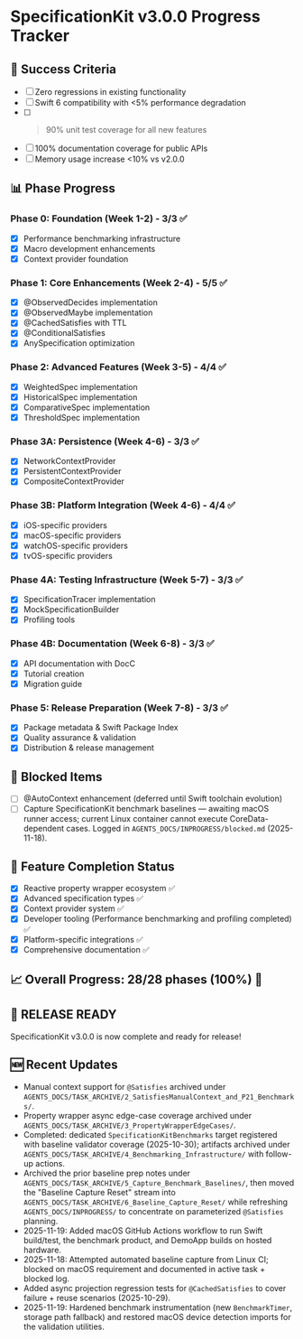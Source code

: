 # SpecificationKit v3.0.0 Progress Tracker

## 🎯 Success Criteria
- [ ] Zero regressions in existing functionality
- [ ] Swift 6 compatibility with <5% performance degradation
- [ ] >90% unit test coverage for all new features
- [ ] 100% documentation coverage for public APIs
- [ ] Memory usage increase <10% vs v2.0.0

## 📊 Phase Progress

### Phase 0: Foundation (Week 1-2) - 3/3 ✅
- [x] Performance benchmarking infrastructure
- [x] Macro development enhancements
- [x] Context provider foundation

### Phase 1: Core Enhancements (Week 2-4) - 5/5 ✅
- [x] @ObservedDecides implementation
- [x] @ObservedMaybe implementation  
- [x] @CachedSatisfies with TTL
- [x] @ConditionalSatisfies
- [x] AnySpecification optimization

### Phase 2: Advanced Features (Week 3-5) - 4/4 ✅
- [x] WeightedSpec implementation
- [x] HistoricalSpec implementation
- [x] ComparativeSpec implementation
- [x] ThresholdSpec implementation

### Phase 3A: Persistence (Week 4-6) - 3/3 ✅
- [x] NetworkContextProvider
- [x] PersistentContextProvider
- [x] CompositeContextProvider

### Phase 3B: Platform Integration (Week 4-6) - 4/4 ✅
- [x] iOS-specific providers
- [x] macOS-specific providers
- [x] watchOS-specific providers
- [x] tvOS-specific providers

### Phase 4A: Testing Infrastructure (Week 5-7) - 3/3 ✅
- [x] SpecificationTracer implementation
- [x] MockSpecificationBuilder
- [x] Profiling tools

### Phase 4B: Documentation (Week 6-8) - 3/3 ✅
- [x] API documentation with DocC
- [x] Tutorial creation
- [x] Migration guide

### Phase 5: Release Preparation (Week 7-8) - 3/3 ✅
- [x] Package metadata & Swift Package Index
- [x] Quality assurance & validation
- [x] Distribution & release management

## 🚫 Blocked Items
- [ ] @AutoContext enhancement (deferred until Swift toolchain evolution)
- [ ] Capture SpecificationKit benchmark baselines — awaiting macOS runner access; current Linux container cannot execute CoreData-dependent cases. Logged in `AGENTS_DOCS/INPROGRESS/blocked.md` (2025-11-18).

## 🎯 Feature Completion Status
- [x] Reactive property wrapper ecosystem ✅
- [x] Advanced specification types ✅
- [x] Context provider system ✅
- [x] Developer tooling (Performance benchmarking and profiling completed) ✅
- [x] Platform-specific integrations ✅
- [x] Comprehensive documentation ✅

## 📈 Overall Progress: 28/28 phases (100%) 🎉

## 🎉 RELEASE READY
SpecificationKit v3.0.0 is now complete and ready for release!

## 🆕 Recent Updates
- Manual context support for `@Satisfies` archived under `AGENTS_DOCS/TASK_ARCHIVE/2_SatisfiesManualContext_and_P21_Benchmarks/`.
- Property wrapper async edge-case coverage archived under `AGENTS_DOCS/TASK_ARCHIVE/3_PropertyWrapperEdgeCases/`.
- Completed: dedicated `SpecificationKitBenchmarks` target registered with baseline validator coverage (2025-10-30); artifacts archived under `AGENTS_DOCS/TASK_ARCHIVE/4_Benchmarking_Infrastructure/` with follow-up actions.
- Archived the prior baseline prep notes under `AGENTS_DOCS/TASK_ARCHIVE/5_Capture_Benchmark_Baselines/`, then moved the "Baseline Capture Reset" stream into `AGENTS_DOCS/TASK_ARCHIVE/6_Baseline_Capture_Reset/` while refreshing `AGENTS_DOCS/INPROGRESS/` to concentrate on parameterized `@Satisfies` planning.
- 2025-11-19: Added macOS GitHub Actions workflow to run Swift build/test, the benchmark product, and DemoApp builds on hosted hardware.
- 2025-11-18: Attempted automated baseline capture from Linux CI; blocked on macOS requirement and documented in active task + blocked log.
- Added async projection regression tests for `@CachedSatisfies` to cover failure + reuse scenarios (2025-10-29).
- 2025-11-19: Hardened benchmark instrumentation (new `BenchmarkTimer`, storage path fallback) and restored macOS device detection imports for the validation utilities.
